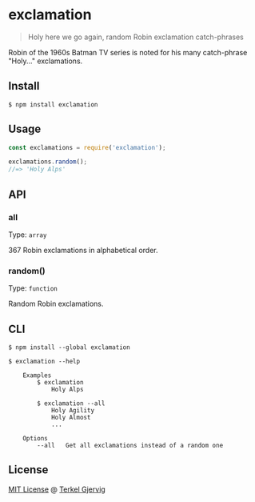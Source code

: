 # exclamation

> Holy here we go again, random Robin exclamation catch-phrases

Robin of the 1960s Batman TV series is noted for his many catch-phrase "Holy..." exclamations.


## Install

```
$ npm install exclamation
```


## Usage

```JavaScript
const exclamations = require('exclamation');

exclamations.random();
//=> 'Holy Alps'
```


## API

### all

Type: `array`

367 Robin exclamations in alphabetical order.

### random()

Type: `function`

Random Robin exclamations.


## CLI

```
$ npm install --global exclamation
```

```
$ exclamation --help

    Examples
        $ exclamation
            Holy Alps

        $ exclamation --all
            Holy Agility
            Holy Almost
            ...

    Options
        --all   Get all exclamations instead of a random one
```


## License

[MIT License](LICENSE) @ [Terkel Gjervig](https://terkel.com)
